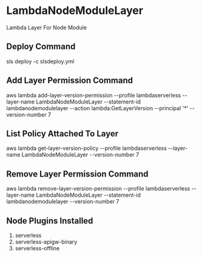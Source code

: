# LambdaNodeModuleLayer
Lambda Layer For Node Module

## Deploy Command
sls deploy -c slsdeploy.yml

## Add Layer Permission Command
aws lambda add-layer-version-permission --profile lambdaserverless --layer-name  LambdaNodeModuleLayer --statement-id lambdanodemodulelayer --action lambda:GetLayerVersion --principal '*' --version-number 7

## List Policy Attached To Layer
aws lambda get-layer-version-policy --profile lambdaserverless --layer-name LambdaNodeModuleLayer --version-number 7

## Remove Layer Permission Command
aws lambda remove-layer-version-permission --profile lambdaserverless --layer-name LambdaNodeModuleLayer --statement-id lambdanodemodulelayer --version-number 7

## Node Plugins Installed
1) serverless
2) serverless-apigw-binary
3) serverless-offline